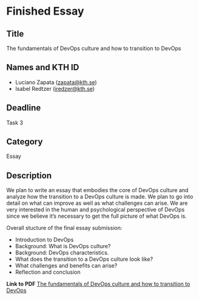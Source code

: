 # Finished Essay

## Title

The fundamentals of DevOps culture and how to transition to DevOps

## Names and KTH ID

- Luciano Zapata (zapata@kth.se)
- Isabel Redtzer (iredzer@kth.se)

## Deadline

Task 3

## Category

Essay

## Description

We plan to write an essay that embodies the core of DevOps culture and analyze how the transition to a DevOps culture is made. We plan to go into detail on what can improve as well as what challenges can arise. We are very interested in the human and psychological perspective of DevOps since we believe it’s necessary to get the full picture of what DevOps is.

Overall stucture of the final essay submission:
- Introduction to DevOps
- Background: What is DevOps culture? 
- Background: DevOps characteristics. 
- What does the transition to a DevOps culture look like?
- What challenges and benefits can arise?
- Reflection and conclusion

**Link to PDF**
[The fundamentals of DevOps culture and how to transition to DevOps](https://drive.google.com/file/d/1Q3Vr7hHNbZOldGn_eusqusVHuw8WI4S_/view?usp=sharing)


